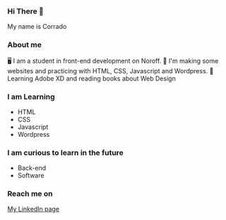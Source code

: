 ### Hi There :wave:

My name is Corrado

### About me

:desktop_computer: I am a student in front-end development on Noroff.
:monocle_face: I'm making some websites and practicing with HTML, CSS, Javascript and Wordpress.
:blue_book: Learning Adobe XD and reading books about Web Design

### I am Learning

- HTML
- CSS
- Javascript
- Wordpress

### I am curious to learn in the future

- Back-end
- Software  

### Reach me on 

[My LinkedIn page](https://www.linkedin.com/in/corrado-rofi-66b073128)
